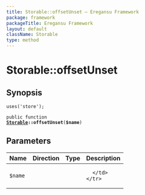```yaml
---
title: Storable::offsetUnset — Eregansu Framework
package: framework
packageTitle: Eregansu Framework
layout: default
className: Storable
type: method
---
```


# Storable::offsetUnset

## Synopsis

<code>uses('store');</code>

<code>public function <b><a href="Storable">Storable</a>::offsetUnset</b>(<b>$name</b>)</code>

## Parameters

<table>
  <thead>
    <tr>
      <th>Name</th>
      <th>Direction</th>
      <th>Type</th>
      <th>Description</th>
    </tr>
  </thead>
  <tbody>
    <tr>
      <td><code>$name</code>
      <td><i></i></td>
      <td></td>
      <td>

      </td>
    </tr>
  </tbody>
</table>


